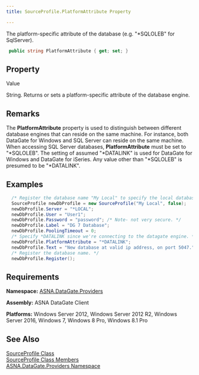 ```yaml
---
title: SourceProfile.PlatformAttribute Property

---
```


The platform-specific attribute of the database (e.g. "*SQLOLEB" for SqlServer). 

```cs
 public string PlatformAttribute { get; set; }
```


## Property
 Value

String. Returns or sets a platform-specific attribute of the database engine.
## Remarks

The **PlatformAttribute** property is used to distinguish between different database engines that can reside on the same machine. For instance, both DataGate for Windows and SQL Server can reside on the same machine. When accessing SQL Server databases, **PlatformAttribute** must be set to "*SQLOLEB". The setting of assumed "*DATALINK" is used for DataGate for Windows and DataGate for iSeries. Any value other than "*SQLOLEB" is presumed to be "*DATALINK". 
## Examples


```cs 
  /* Register the database name "My Local" to specify the local database. */
  SourceProfile newDbProfile = new SourceProfile("My Local", false);
  newDbProfile.Server = "*LOCAL";
  newDbProfile.User = "User1";
  newDbProfile.Password = "password"; /* Note- not very secure. */
  newDbProfile.Label = "DG 7 Database";
  newDbProfile.PoolingTimeout = 0;
  /* Specify *DATALINK since we're connecting to the datagate engine. */
  newDbProfile.PlatformAttribute = "*DATALINK";
  newDbProfile.Text = "New database at valid ip address, on port 5047.";
  /* Register the database name. */
  newDbProfile.Register();
```

## Requirements

**Namespace:** [ASNA.DataGate.Providers](datagate-client-namespace.html) 

**Assembly:** ASNA DataGate Client

<span> **Platforms:** Windows Server 2012, Windows Server 2012 R2, Windows Server 2016, Windows 7, Windows 8 Pro, Windows 8.1 Pro </span> 
## See Also


[SourceProfile Class](source-profile-class.html)
      <br />
[SourceProfile Class Members](source-profile-members.html)
      <br />
[ASNA.DataGate.Providers Namespace](datagate-client-namespace.html)

